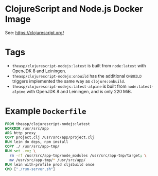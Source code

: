 # ClojureScript and Node.js Docker Image
See: https://clojurescript.org/

# Tags

- `theasp/clojurescript-nodejs:latest` is built from `node:latest` with OpenJDK 8 and Leiningen.
- `theasp/clojurescript-nodejs:onbuild` has the additional `ONBUILD` triggers implemented the same way as `clojure:onbuild`.
- `theasp/clojurescript-nodejs:latest-alpine` is built from `node:latest-alpine` with OpenJDK 8 and Leiningen, and is only 220 MiB.

# Example `Dockerfile`
```dockerfile
FROM theasp/clojurescript-nodejs:latest
WORKDIR /usr/src/app
ARG http_proxy
COPY project.clj /usr/src/app/project.clj
RUN lein do deps, npm install
COPY ./ /usr/src/app-tmp/
RUN set -ex; \
  rm -rf /usr/src/app-tmp/node_modules /usr/src/app-tmp/target; \
  mv /usr/src/app-tmp/* /usr/src/app/
RUN lein with-profile prod cljsbuild once
CMD ["./run-server.sh"]
```
